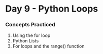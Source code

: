 # Day 9 - Python Loops
### Concepts Practiced
1. Using the for loop
2. Python Lists
3. For loops and the range() function
